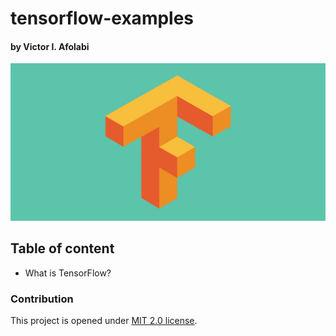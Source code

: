 # tensorflow-examples

#### by Victor I. Afolabi

<p align="center">
  <a href="https://tensorflow.org">
    <img  src="images/tensorflow-logo-green.jpeg" alt="TensorFlow background"/>
  </a>
</p>

## Table of content

- What is TensorFlow?


### Contribution

This project is opened under [MIT 2.0 license](https://github.com/victor-iyiola/tensorflow-examples/blob/master/LICENSE).
